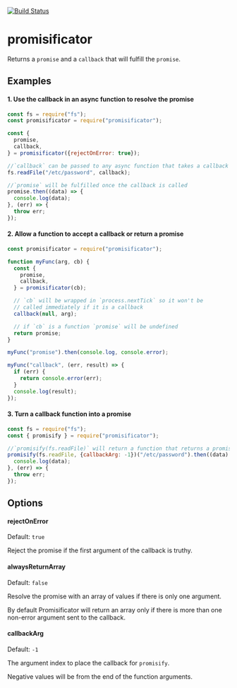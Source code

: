 [![Build Status](https://travis-ci.com/UziTech/promisificator.svg?branch=master)](https://travis-ci.com/UziTech/promisificator)

# promisificator

Returns a `promise` and a `callback` that will fulfill the `promise`.

## Examples

#### 1. Use the callback in an async function to resolve the promise

```javascript
const fs = require("fs");
const promisificator = require("promisificator");

const {
  promise,
  callback,
} = promisificator({rejectOnError: true});

//`callback` can be passed to any async function that takes a callback
fs.readFile("/etc/password", callback);

//`promise` will be fulfilled once the callback is called
promise.then((data) => {
  console.log(data);
}, (err) => {
  throw err;
});
```

#### 2. Allow a function to accept a callback or return a promise

```javascript
const promisificator = require("promisificator");

function myFunc(arg, cb) {
  const {
    promise,
    callback,
  } = promisificator(cb);

  // `cb` will be wrapped in `process.nextTick` so it won't be
  // called immediately if it is a callback
  callback(null, arg);

  // if `cb` is a function `promise` will be undefined
  return promise;
}

myFunc("promise").then(console.log, console.error);

myFunc("callback", (err, result) => {
  if (err) {
    return console.error(err);
  }
  console.log(result);
});
```

#### 3. Turn a callback function into a promise

```javascript
const fs = require("fs");
const { promisify } = require("promisificator");

//`promisify(fs.readFile)` will return a function that returns a promise
promisify(fs.readFile, {callbackArg: -1})("/etc/password").then((data) => {
  console.log(data);
}, (err) => {
  throw err;
});
```

## Options

#### rejectOnError

Default: `true`

Reject the promise if the first argument of the callback is truthy.

#### alwaysReturnArray

Default: `false`

Resolve the promise with an array of values if there is only one argument.

By default Promisificator will return an array only if there is more than one non-error argument sent to the callback.

#### callbackArg

Default: `-1`

The argument index to place the callback for `promisify`.

Negative values will be from the end of the function arguments.
